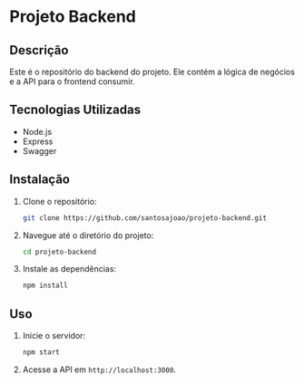 # Projeto Backend

## Descrição
Este é o repositório do backend do projeto. Ele contém a lógica de negócios e a API para o frontend consumir.

## Tecnologias Utilizadas
- Node.js
- Express
- Swagger

## Instalação
1. Clone o repositório:
    ```bash
    git clone https://github.com/santosajoao/projeto-backend.git
    ```
2. Navegue até o diretório do projeto:
    ```bash
    cd projeto-backend
    ```
3. Instale as dependências:
    ```bash
    npm install
    ```

## Uso
1. Inicie o servidor:
    ```bash
    npm start
    ```
2. Acesse a API em `http://localhost:3000`.